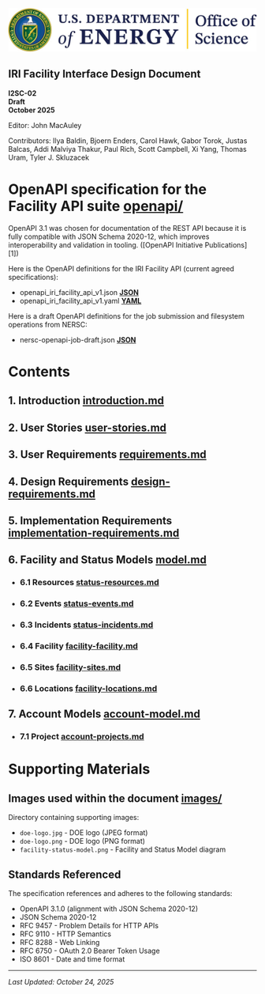 ![Department of Energy - Office of Science](images/doe-logo.jpg)

**IRI Facility Interface Design Document**
---

**I2SC-02**  
**Draft**  
**October 2025**

Editor: John MacAuley

Contributors: Ilya Baldin, Bjoern Enders, Carol Hawk, Gabor Torok, Justas Balcas, Addi Malviya Thakur, Paul Rich, Scott Campbell, Xi Yang, Thomas Uram, Tyler J. Skluzacek

# OpenAPI specification for the Facility API suite **[openapi/](./openapi/)**

OpenAPI 3.1 was chosen for documentation of the REST API because it is fully compatible with JSON Schema 2020-12, 
which improves interoperability and validation in tooling. ([OpenAPI Initiative Publications][1])

Here is the OpenAPI definitions for the IRI Facility API (current agreed specifications):
- openapi_iri_facility_api_v1.json **[JSON](./openapi/openapi_iri_facility_api_v1.json)**
- openapi_iri_facility_api_v1.yaml **[YAML](./openapi/openapi_iri_facility_api_v1.yaml)**

Here is a draft OpenAPI definitions for the job submission and filesystem operations from NERSC:
- nersc-openapi-job-draft.json **[JSON](./openapi/nersc-openapi-job-draft.json)**

# Contents

## 1. Introduction **[introduction.md](./introduction.md)**
## 2. User Stories **[user-stories.md](./user-stories.md)**
## 3. User Requirements **[requirements.md](./requirements.md)**
## 4. Design Requirements **[design-requirements.md](design-requirements.md)**
## 5. Implementation Requirements **[implementation-requirements.md](implementation-requirements.md)**
## 6. Facility and Status Models **[model.md](./model.md)**
   - ### 6.1 Resources **[status-resources.md](./status-resources.md)**
   - ### 6.2 Events **[status-events.md](./status-events.md)**
   - ### 6.3 Incidents **[status-incidents.md](./status-incidents.md)**
   - ### 6.4 Facility **[facility-facility.md](./facility-facility.md)**
   - ### 6.5 Sites **[facility-sites.md](./facility-sites.md)**
   - ### 6.6 Locations **[facility-locations.md](./facility-locations.md)**
## 7. Account Models **[account-model.md](./account-model.md)**
   - ### 7.1 Project **[account-projects.md](./account-projects.md)**

# Supporting Materials

## Images used within the document [images/](./images/)

Directory containing supporting images:
- `doe-logo.jpg` - DOE logo (JPEG format)
- `doe-logo.png` - DOE logo (PNG format)
- `facility-status-model.png` - Facility and Status Model diagram

## Standards Referenced

The specification references and adheres to the following standards:
- OpenAPI 3.1.0 (alignment with JSON Schema 2020-12)
- JSON Schema 2020-12
- RFC 9457 - Problem Details for HTTP APIs
- RFC 9110 - HTTP Semantics
- RFC 8288 - Web Linking
- RFC 6750 - OAuth 2.0 Bearer Token Usage
- ISO 8601 - Date and time format

---

*Last Updated: October 24, 2025*

